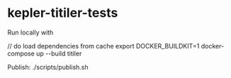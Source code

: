 # kepler-titiler-tests

Run locally with

// do load dependencies from cache
export DOCKER_BUILDKIT=1
docker-compose up --build titiler

Publish:
./scripts/publish.sh
